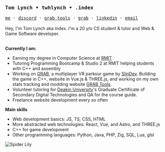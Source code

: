 ### <samp>Tom Lynch • twhlynch • .index</samp>
<samp>
  <a href="https://twhlynch.me">me</a> ·
  <a href="https://twhlynch.me/discord">discord</a> ·
  <a href="https://grab-tools.live/">grab tools</a> ·
  <a href="https://grabvr.quest/">grab</a> ·
  <a href="https://www.linkedin.com/in/twhlynch/">linkedin</a> ·
  <a href="mailto:tom@twhlynch.me">email</a>
</samp>
<br/><br/>
Hey, I'm Tom Lynch aka index. I'm a 20 y/o CS student & tutor and Web & Game Software developer.
<br/><br/>

**Currently I am:**
- Earning my degree in Computer Science at [RMIT](https://rmit.edu.au)
- Tutoring Programming Bootcamp & Studio 2 at RMIT helping students with C++ and assembly
- Working on [GRAB](https://grabvr.quest/), a multiplayer VR parkour game by [SlinDev](https://slin.dev/). Building the game in C++, website in Vue.js & THREE.js, and working on my own stats tracking and modding website [GRAB Tools](https://grab-tools.live).
- Volunteer tutoring for [Deakin University](https://deakin.edu.au/)'s Graduate Certificate of Secondary Digital Technologies and QA for the course guide.
- Freelance website development every so often

**Main skills**
- Web development basics: JS, TS, CSS, HTML
- More abstracted web technologies: React, Vue, and Astro, and THREE.js
- C++ for game development
- Other programming languages: Python, Java, PHP, Zig, SQL, Lua, glsl

![Spider Lily](https://raw.githubusercontent.com/twhlynch/halftones/refs/heads/main/example.svg)
